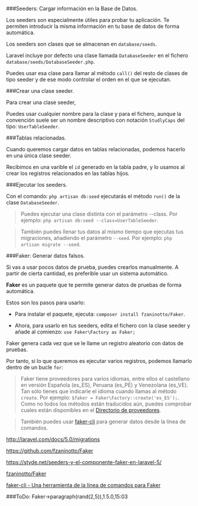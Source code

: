 ###Seeders: Cargar información en la Base de Datos.

Los seeders son especialmente útiles para probar tu aplicación. Te permiten introducir la misma información en tu base de datos de forma automática.

Los seeders son clases que se almacenan en `database/seeds`.

Laravel incluye por defecto una clase llamada `DatabaseSeeder` en el fichero `database/seeds/DatabaseSeeder.php`.

Puedes usar esa clase para llamar al método `call()` del resto de clases de tipo seeder y de ese modo controlar el orden en el que se ejecutan.

###Crear una clase seeder.

Para crear una clase seeder, 

Puedes usar cualquier nombre para la clase y para el fichero, aunque la convención suele ser un nombre descriptivo con notación `StudlyCaps` del tipo: `UserTableSeeder`.


###Tablas relacionadas.

Cuando queremos cargar datos en tablas relacionadas, podemos hacerlo en una única clase seeder.

Recibimos en una varible el `id` generado en la tabla padre, y lo usamos al crear los registros relacionados en las tablas hijos.

###Ejecutar los seeders.

Con el comando: `php artisan db:seed` ejecutarás el método `run()` de la clase `DatabaseSeeder`.

> Puedes ejecutar una clase distinta con el parámetro --class. Por ejemplo: `php artisan db:seed --class=UserTableSeeder`.


> También puedes llenar tus datos al mismo tiempo que ejecutas tus migraciones, añadiendo el parámetro `--seed`. Por ejemplo: `php artisan migrate --seed`.

###Faker: Generar datos falsos.

Si vas a usar pocos datos de prueba, puedes crearlos manualmente. A partir de cierta cantidad, es preferible usar un sistema automático.

**Faker** es un paquete que te permite generar datos de pruebas de forma automática.

Estos son los pasos para usarlo:

- Para instalar el paquete, ejecuta: `composer install fzaninotto/Faker`.

- Ahora, para usarlo en tus seeders, edita el fichero con la clase seeder y añade al comienzo: `use Faker\Factory as Faker;`

Faker genera cada vez que se le llame un registro aleatorio con datos de pruebas.

Por tanto, si lo que queremos es ejecutar varios registros, podemos llamarlo dentro de un bucle `for`:



> Faker tiene proveedores para varios idiomas, entre ellos el castellano en versión Española (es_ES), Peruana (es_PE) y Venezolana (es_VE).
> Tan sólo tienes que indicarle el idioma cuando llamas al método `create`. Por ejemplo: `$faker = Faker\Factory::create('es_ES');`.
> Como no todos los métodos están traducidos aún, puedes comprobar cuales están disponibles en el [Directorio de proveedores](https://github.com/fzaninotto/Faker/tree/master/src/Faker/Provider).


> También puedes usar [faker-cli](https://github.com/bit3/faker-cli) para generar datos desde la línea de comandos.


http://laravel.com/docs/5.0/migrations

https://github.com/fzaninotto/Faker

https://styde.net/seeders-y-el-componente-faker-en-laravel-5/

[fzaninotto/Faker](https://github.com/fzaninotto/Faker)

[faker-cli - Una herramienta de la línea de comandos para Faker](https://github.com/bit3/faker-cli)   


###ToDo:
Faker->paragraph(rand(2,5)),1.5.0,15:03